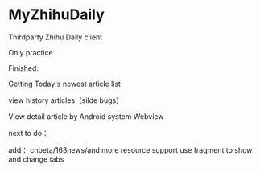 # MyZhihuDaily
Thirdparty Zhihu Daily client

Only practice

Finished:

Getting Today's newest article list

view history articles（silde bugs）

View detail article by Android system Webview

next to do：

add：
cnbeta/163news/and more resource support
use fragment to show and change tabs
